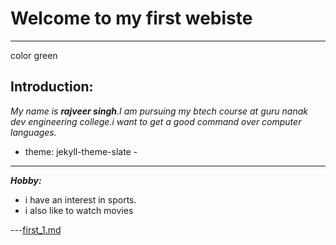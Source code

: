 # Welcome to my first  webiste
---
color green
## Introduction:
*My name is **rajveer singh**.I am pursuing my btech course at guru nanak dev engineering college.i want to get a good command over computer languages.*
+ theme: jekyll-theme-slate -

---

***Hobby:***
- i have an interest in sports.
- i also like to watch movies


---[first_1.md](https://rajveer.github.io/) 
